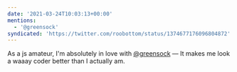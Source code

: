```yaml
---
date: '2021-03-24T10:03:13+00:00'
mentions:
  - '@greensock'
syndicated: 'https://twitter.com/roobottom/status/1374677176096804872'
---
```

As a js amateur, I'm absolutely in love with [@greensock](https://twitter.com/@greensock)  — It makes me look a waaay coder better than I actually am.
